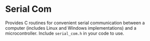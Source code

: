 # Serial Com

Provides C routines for convenient serial communication between a computer (includes Linux and Windows implementations) and a microcontroller.
Include `serial_com.h` in your code to use.
